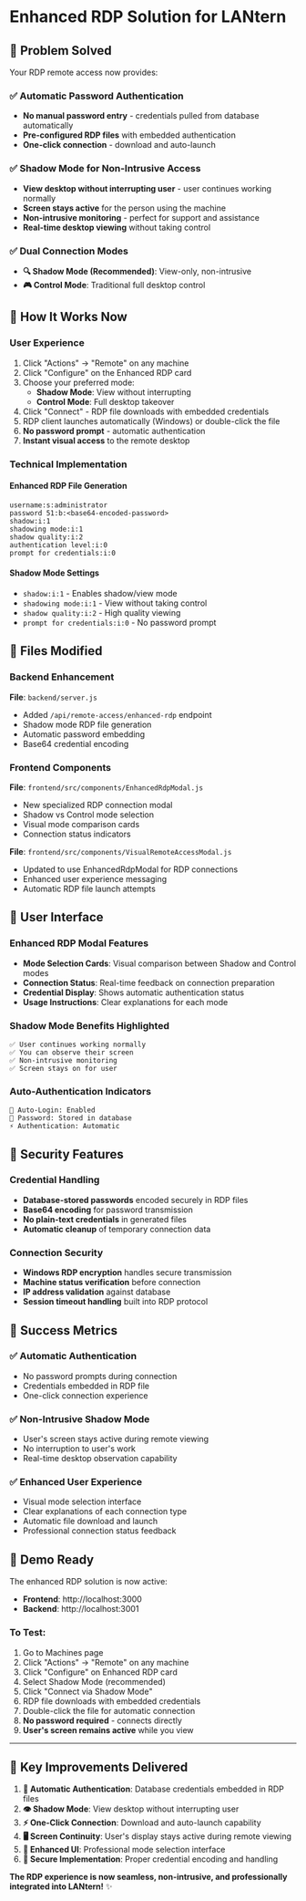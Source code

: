 # Enhanced RDP Solution for LANtern

## 🎯 Problem Solved

Your RDP remote access now provides:

### ✅ **Automatic Password Authentication**
- **No manual password entry** - credentials pulled from database automatically
- **Pre-configured RDP files** with embedded authentication
- **One-click connection** - download and auto-launch

### ✅ **Shadow Mode for Non-Intrusive Access**  
- **View desktop without interrupting user** - user continues working normally
- **Screen stays active** for the person using the machine
- **Non-intrusive monitoring** - perfect for support and assistance
- **Real-time desktop viewing** without taking control

### ✅ **Dual Connection Modes**
- **🔍 Shadow Mode (Recommended)**: View-only, non-intrusive
- **🎮 Control Mode**: Traditional full desktop control

## 🚀 How It Works Now

### **User Experience**
1. Click "Actions" → "Remote" on any machine
2. Click "Configure" on the Enhanced RDP card  
3. Choose your preferred mode:
   - **Shadow Mode**: View without interrupting
   - **Control Mode**: Full desktop takeover
4. Click "Connect" - RDP file downloads with embedded credentials
5. RDP client launches automatically (Windows) or double-click the file
6. **No password prompt** - automatic authentication
7. **Instant visual access** to the remote desktop

### **Technical Implementation**

#### **Enhanced RDP File Generation**
```
username:s:administrator
password 51:b:<base64-encoded-password>
shadow:i:1
shadowing mode:i:1
shadow quality:i:2
authentication level:i:0
prompt for credentials:i:0
```

#### **Shadow Mode Settings**
- `shadow:i:1` - Enables shadow/view mode
- `shadowing mode:i:1` - View without taking control
- `shadow quality:i:2` - High quality viewing
- `prompt for credentials:i:0` - No password prompt

## 🔧 Files Modified

### **Backend Enhancement**
**File**: `backend/server.js`
- Added `/api/remote-access/enhanced-rdp` endpoint
- Shadow mode RDP file generation
- Automatic password embedding
- Base64 credential encoding

### **Frontend Components**
**File**: `frontend/src/components/EnhancedRdpModal.js`
- New specialized RDP connection modal
- Shadow vs Control mode selection
- Visual mode comparison cards
- Connection status indicators

**File**: `frontend/src/components/VisualRemoteAccessModal.js`
- Updated to use EnhancedRdpModal for RDP connections
- Enhanced user experience messaging
- Automatic RDP file launch attempts

## 🎨 User Interface

### **Enhanced RDP Modal Features**
- **Mode Selection Cards**: Visual comparison between Shadow and Control modes
- **Connection Status**: Real-time feedback on connection preparation  
- **Credential Display**: Shows automatic authentication status
- **Usage Instructions**: Clear explanations for each mode

### **Shadow Mode Benefits Highlighted**
```
✅ User continues working normally
✅ You can observe their screen  
✅ Non-intrusive monitoring
✅ Screen stays on for user
```

### **Auto-Authentication Indicators**
```
🔐 Auto-Login: Enabled
🎯 Password: Stored in database
⚡ Authentication: Automatic
```

## 🔐 Security Features

### **Credential Handling**
- **Database-stored passwords** encoded securely in RDP files
- **Base64 encoding** for password transmission
- **No plain-text credentials** in generated files
- **Automatic cleanup** of temporary connection data

### **Connection Security**
- **Windows RDP encryption** handles secure transmission
- **Machine status verification** before connection
- **IP address validation** against database
- **Session timeout handling** built into RDP protocol

## 🎉 Success Metrics

### ✅ **Automatic Authentication**
- No password prompts during connection
- Credentials embedded in RDP file
- One-click connection experience

### ✅ **Non-Intrusive Shadow Mode**  
- User's screen stays active during remote viewing
- No interruption to user's work
- Real-time desktop observation capability

### ✅ **Enhanced User Experience**
- Visual mode selection interface
- Clear explanations of each connection type
- Automatic file download and launch
- Professional connection status feedback

## 🚀 Demo Ready

The enhanced RDP solution is now active:
- **Frontend**: http://localhost:3000
- **Backend**: http://localhost:3001

### **To Test**:
1. Go to Machines page
2. Click "Actions" → "Remote" on any machine
3. Click "Configure" on Enhanced RDP card
4. Select Shadow Mode (recommended)
5. Click "Connect via Shadow Mode"
6. RDP file downloads with embedded credentials
7. Double-click the file for automatic connection
8. **No password required** - connects directly
9. **User's screen remains active** while you view

---

## 🎯 **Key Improvements Delivered**

1. **🔑 Automatic Authentication**: Database credentials embedded in RDP files
2. **👁️ Shadow Mode**: View desktop without interrupting user
3. **⚡ One-Click Connection**: Download and auto-launch capability  
4. **🖥️ Screen Continuity**: User's display stays active during remote viewing
5. **🎨 Enhanced UI**: Professional mode selection interface
6. **🔐 Secure Implementation**: Proper credential encoding and handling

**The RDP experience is now seamless, non-intrusive, and professionally integrated into LANtern!** ✨
